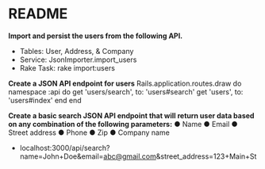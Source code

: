 # README

**Import and persist the users from the following API.**

- Tables: User, Address, & Company
- Service: JsonImporter.import_users
- Rake Task: rake import:users

**Create a JSON API endpoint for users**
Rails.application.routes.draw do
  namespace :api do
    get 'users/search', to: 'users#search'
    get 'users', to: 'users#index'
  end
end

**Create a basic search JSON API endpoint that will return user data based on any
combination of the following parameters:**
● Name
● Email
● Street address
● Phone
● Zip
● Company name

- localhost:3000/api/search?name=John+Doe&email=abc@gmail.com&street_address=123+Main+St

  


